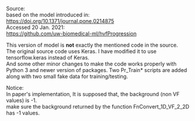 
Source: <br/>
based on the  model introduced in:
https://doi.org/10.1371/journal.pone.0214875 <br/>
Accessed 20 Jan. 2021: <br/>
https://github.com/uw-biomedical-ml/hvfProgression 


This version of model is **not** exactly the mentioned code in the source. <br/>
The original source code uses Keras. I have modified it to use tensorflow.keras instead of Keras. <br/>
And some other minor changes to make the code works properly with Python 3 and newer version of packages.
Two Pr_Train* scripts are added along with two small fake data for training/testing.<br/>

Notice:  <br/>
In paper's implementation, It is supposed that, the background (non VF values) is -1. <br/>
make sure the background returned by the function FnConvert_1D_VF_2_2D has -1 values. 



